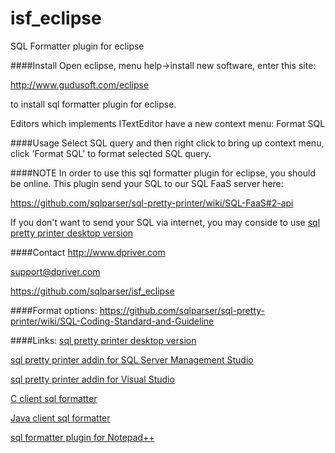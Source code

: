 isf_eclipse
===========

SQL Formatter plugin for eclipse

####Install
Open eclipse, menu help->install new software, enter this site:

http://www.gudusoft.com/eclipse

to install sql formatter plugin for eclipse.

Editors which implements ITextEditor have a new context menu: Format SQL

####Usage
Select SQL query and then right click to bring up context menu, 
click 'Format SQL' to format selected SQL query.


####NOTE
In order to use this sql formatter plugin for eclipse, you should be online.
This plugin send your SQL to our SQL FaaS server here:

https://github.com/sqlparser/sql-pretty-printer/wiki/SQL-FaaS#2-api

If you don't want to send your SQL via internet, you may conside to use 
[sql pretty printer desktop version](http://www.dpriver.com/?ref=github_isf_notepadd)


####Contact
http://www.dpriver.com

support@dpriver.com

https://github.com/sqlparser/isf_eclipse

####Format options:
https://github.com/sqlparser/sql-pretty-printer/wiki/SQL-Coding-Standard-and-Guideline

####Links:
[sql pretty printer desktop version](http://www.dpriver.com/products/sqlpp/desktop_index.php)

[sql pretty printer addin for SQL Server Management Studio](http://www.dpriver.com/products/sqlpp/ssms_index.php)

[sql pretty printer addin for Visual Studio](http://www.dpriver.com/products/sqlpp/vs_index.php)

[C client sql formatter](https://github.com/sqlparser/isf_c_client)

[Java client sql formatter](https://github.com/sqlparser/isf_java_client)

[sql formatter plugin for Notepad++](https://github.com/sqlparser/isf_notepad)

